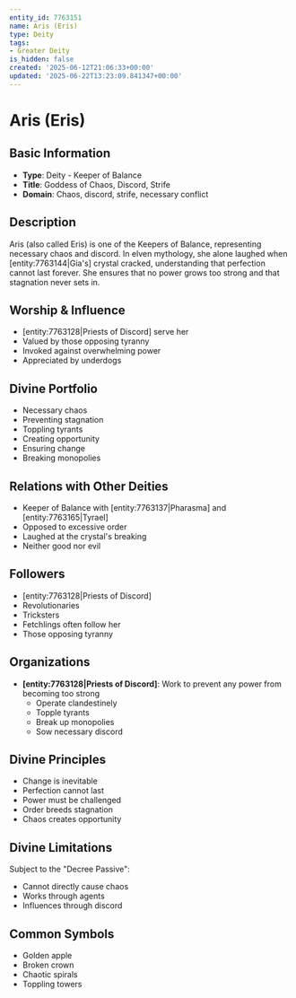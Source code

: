```yaml
---
entity_id: 7763151
name: Aris (Eris)
type: Deity
tags:
- Greater Deity
is_hidden: false
created: '2025-06-12T21:06:33+00:00'
updated: '2025-06-22T13:23:09.841347+00:00'
---
```


# Aris (Eris)

## Basic Information

- **Type**: Deity - Keeper of Balance
- **Title**: Goddess of Chaos, Discord, Strife
- **Domain**: Chaos, discord, strife, necessary conflict

## Description

Aris (also called Eris) is one of the Keepers of Balance, representing necessary chaos and discord. In elven mythology, she alone laughed when [entity:7763144|Gia's] crystal cracked, understanding that perfection cannot last forever. She ensures that no power grows too strong and that stagnation never sets in.

## Worship & Influence

- [entity:7763128|Priests of Discord] serve her
- Valued by those opposing tyranny
- Invoked against overwhelming power
- Appreciated by underdogs

## Divine Portfolio

- Necessary chaos
- Preventing stagnation
- Toppling tyrants
- Creating opportunity
- Ensuring change
- Breaking monopolies

## Relations with Other Deities

- Keeper of Balance with [entity:7763137|Pharasma] and [entity:7763165|Tyrael]
- Opposed to excessive order
- Laughed at the crystal's breaking
- Neither good nor evil

## Followers

- [entity:7763128|Priests of Discord]
- Revolutionaries
- Tricksters
- Fetchlings often follow her
- Those opposing tyranny

## Organizations

- **[entity:7763128|Priests of Discord]**: Work to prevent any power from becoming too strong
  - Operate clandestinely
  - Topple tyrants
  - Break up monopolies
  - Sow necessary discord

## Divine Principles

- Change is inevitable
- Perfection cannot last
- Power must be challenged
- Order breeds stagnation
- Chaos creates opportunity

## Divine Limitations

Subject to the "Decree Passive":

- Cannot directly cause chaos
- Works through agents
- Influences through discord

## Common Symbols

- Golden apple
- Broken crown
- Chaotic spirals
- Toppling towers